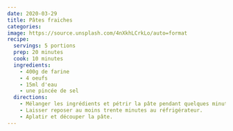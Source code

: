 ```yaml
---
date: 2020-03-29
title: Pâtes fraiches
categories:
image: https://source.unsplash.com/4nXkhLCrkLo/auto=format
recipe:
  servings: 5 portions
  prep: 20 minutes
  cook: 10 minutes
  ingredients:
    - 400g de farine
    - 4 oeufs
    - 15ml d'eau
    - une pincée de sel
  directions:
    - Mélanger les ingrédients et pétrir la pâte pendant quelques minutes.
    - Laisser reposer au moins trente minutes au réfrigérateur.
    - Aplatir et découper la pâte.
---
```

